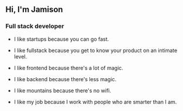 ## Hi, I'm Jamison

### Full stack developer

- I like startups because you can go fast. 

- I like fullstack because you get to know your product on an intimate level.

- I like frontend because there's a lot of magic.

- I like backend because there's less magic.

- I like mountains because there's no wifi.

- I like my job because I work with people who are smarter than I am.
